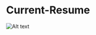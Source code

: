 # Current-Resume
![Alt text](public/assets/img/prevOcim.PNG?raw=true "Original webpage for OCIMNC.org")
